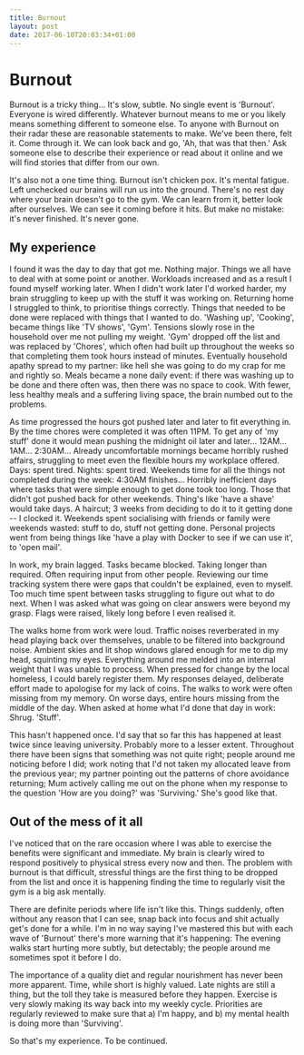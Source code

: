 ```yaml
---
title: Burnout
layout: post
date: 2017-06-18T20:03:34+01:00
---
```


# Burnout

Burnout is a tricky thing... It's slow, subtle.  No single event is 'Burnout'.  Everyone is wired differently. Whatever burnout means to me or you likely means something different to someone else.  To anyone with Burnout on their radar these are reasonable statements to make. We've been there, felt it.  Come through it. We can look back and go, 'Ah, that was that then.'  Ask someone else to describe their experience or read about it online and we will find stories that differ from our own.

It's also not a one time thing.  Burnout isn't chicken pox. It's mental fatigue.  Left unchecked our brains will run us into the ground.  There's no rest day where your brain doesn't go to the gym.  We can learn from it, better look after ourselves.  We can see it coming before it hits.  But make no mistake: it's never finished.  It's never gone.

## My experience

I found it was the day to day that got me.  Nothing major.  Things we all have to deal with at some point or another.  Workloads increased and as a result I found myself working later.  When I didn't work later I'd worked harder, my brain struggling to keep up with the stuff it was working on.  Returning home I struggled to think, to prioritise things correctly.  Things that needed to be done were replaced with things that I wanted to do.  'Washing up', 'Cooking', became things like 'TV shows', 'Gym'.  Tensions slowly rose in the household over me not pulling my weight.  'Gym' dropped off the list and was replaced by 'Chores', which often had built up throughout the weeks so that completing them took hours instead of minutes.  Eventually household apathy spread to my partner: like hell she was going to do my crap for me and rightly so.  Meals became a none daily event: if there was washing up to be done and there often was, then there was no space to cook.  With fewer, less healthy meals and a suffering living space, the brain numbed out to the problems.

As time progressed the hours got pushed later and later to fit everything in.  By the time chores were completed it was often 11PM. To get any of 'my stuff' done it would mean pushing the midnight oil later and later... 12AM... 1AM... 2:30AM... Already uncomfortable mornings became horribly rushed affairs, struggling to meet even the flexible hours my workplace offered.  Days: spent tired.  Nights: spent tired.  Weekends time for all the things not completed during the week: 4:30AM finishes... Horribly inefficient days where tasks that were simple enough to get done took too long.  Those that didn't got pushed back for other weekends.  Thing's like 'have a shave' would take days. A haircut; 3 weeks from deciding to do it to it getting done -- I clocked it.  Weekends spent socialising with friends or family were weekends wasted: stuff to do, stuff not getting done.  Personal projects went from being things like 'have a play with Docker to see if we can use it', to 'open mail'.

In work, my brain lagged.  Tasks became blocked.  Taking longer than required. Often requiring input from other people.  Reviewing our time tracking system there were gaps that couldn't be explained, even to myself.  Too much time spent between tasks struggling to figure out what to do next.  When I was asked what was going on clear answers were beyond my grasp.  Flags were raised, likely long before I even realised it.  

The walks home from work were loud.  Traffic noises reverberated in my head playing back over themselves, unable to be filtered into background noise.  Ambient skies and lit shop windows glared enough for me to dip my head, squinting my eyes.  Everything around me melded into an internal weight that I was unable to process.  When pressed for change by the local homeless, I could barely register them.  My responses delayed, deliberate effort made to apologise for my lack of coins.  The walks to work were often missing from my memory.  On worse days, entire hours missing from the middle of the day.  When asked at home what I'd done that day in work: Shrug. 'Stuff'.

This hasn't happened once.  I'd say that so far this has happened at least twice since leaving university.  Probably more to a lesser extent.  Throughout there have been signs that something was not quite right; people around me noticing before I did; work noting that I'd not taken my allocated leave from the previous year; my partner pointing out the patterns of chore avoidance returning; Mum actively calling me out on the phone when my response to the question 'How are you doing?' was 'Surviving.'  She's good like that.

## Out of the mess of it all

I've noticed that on the rare occasion where I was able to exercise the benefits were significant and immediate.  My brain is clearly wired to respond positively to physical stress every now and then.  The problem with burnout is that difficult, stressful things are the first thing to be dropped from the list and once it is happening finding the time to regularly visit the gym is a big ask mentally.

There are definite periods where life isn't like this.  Things suddenly, often without any reason that I can see, snap back into focus and shit actually get's done for a while.  I'm in no way saying I've mastered this but with each wave of 'Burnout' there's more warning that it's happening:  The evening walks start hurting more subtly, but detectably; the people around me sometimes spot it before I do.  

The importance of a quality diet and regular nourishment has never been more apparent.  Time, while short is highly valued.  Late nights are still a thing, but the toll they take is measured before they happen. Exercise is very slowly making its way back into my weekly cycle.  Priorities are regularly reviewed to make sure that a) I'm happy, and b) my mental health is doing more than 'Surviving'.

So that's my experience.  To be continued.


